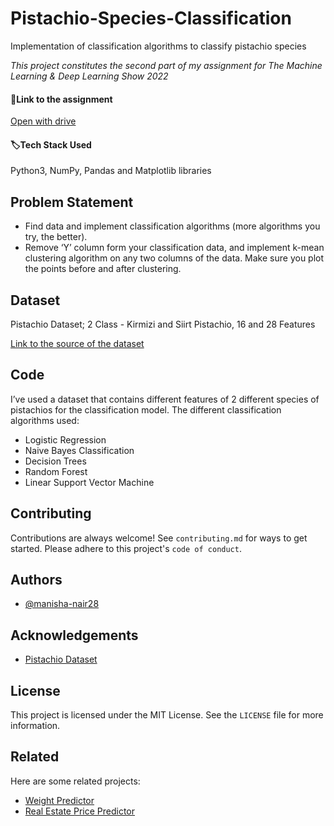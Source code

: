 # Pistachio-Species-Classification
 Implementation of classification algorithms to classify pistachio species

<i>This project constitutes the second part of my assignment for The Machine Learning & Deep Learning Show 2022</i>

#### :pushpin:Link to the assignment
[Open with drive](https://docs.google.com/document/d/1tzn1N9-US4QU3sf62DYIDpb1NUz0rWQ9UPt7hk9QEP0/edit?usp=sharing) 

#### :label:Tech Stack Used
Python3, NumPy, Pandas and Matplotlib libraries 

## Problem Statement
- Find data and implement classification algorithms (more algorithms you try, the better). 
-  Remove ‘Y’ column form your classification data, and implement k-mean clustering algorithm on any two columns of the data. Make sure you plot the points before and after clustering. 


## Dataset
Pistachio Dataset; 2 Class - Kirmizi and Siirt Pistachio, 16 and 28 Features

[Link to the source of the dataset](https://www.kaggle.com/datasets/muratkokludataset/pistachio-dataset)

## Code
I’ve used a dataset that contains different features of 2 different species of pistachios for the classification model. The different  classification algorithms used:
- Logistic Regression
- Naive Bayes Classification
- Decision Trees
- Random Forest
- Linear Support Vector Machine

## Contributing
Contributions are always welcome!
See `contributing.md` for ways to get started.
Please adhere to this project's `code of conduct`.

## Authors
- [@manisha-nair28](https://www.github.com/manisha-nair28)


## Acknowledgements
- [Pistachio Dataset](https://www.kaggle.com/datasets/muratkokludataset/pistachio-dataset)

## License
This project is licensed under the MIT License. See the `LICENSE` file for more information.

## Related
Here are some related projects:
- [Weight Predictor](https://github.com/manisha-nair28/Weight-Predictor)
- [Real Estate Price Predictor](https://github.com/manisha-nair28/Real-Estate-Price-Predictor)
